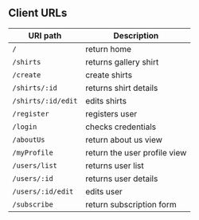 ## Client URLs

| URI path      	| Description                                    	
|---------------	|------------------------------------------------	
| `/` 	| return home 	| 
| `/shirts` 	| returns gallery shirt 	| 
  `/create`  | create shirts
| `/shirts/:id` 	| returns shirt details	| 
| `/shirts/:id/edit` 	|edits shirts 	| 
| `/register` 	| registers user 	| 
| `/login` 	|checks credentials	| 
| `/aboutUs` | return about us view |
| `/myProfile` | return the user profile view |
| `/users/list` 	| returns user list 	| 
| `/users/:id` 	| returns user details	| 
| `/users/:id/edit` 	| edits user 	| 
| `/subscribe` | return subscription form | 